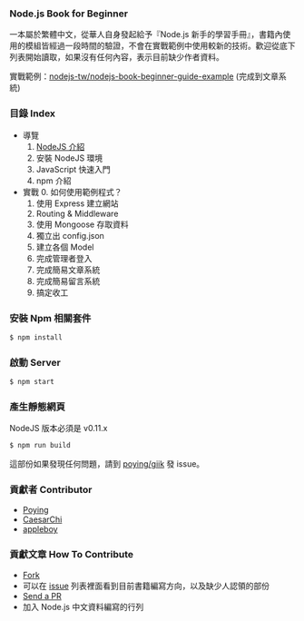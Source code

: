 ### Node.js Book for Beginner

一本屬於繁體中文，從華人自身發起給予『Node.js 新手的學習手冊』，書籍內使用的模組皆經過一段時間的驗證，不會在實戰範例中使用較新的技術。歡迎從底下列表開始讀取，如果沒有任何內容，表示目前缺少作者資料。

實戰範例：[nodejs-tw/nodejs-book-beginner-guide-example](https://github.com/nodejs-tw/nodejs-book-beginner-guide-example) (完成到文章系統)

### 目錄 Index

* 導覽
  1. [NodeJS 介紹](https://github.com/nodejs-tw/nodejs-book-beginner-guide/blob/master/source/intro/nodejs.md)
  2. 安裝 NodeJS 環境
  3. JavaScript 快速入門
  4. npm 介紹
* 實戰
  0. 如何使用範例程式？
  1. 使用 Express 建立網站
  2. Routing & Middleware
  3. 使用 Mongoose 存取資料
  4. 獨立出 config.json
  4. 建立各個  Model
  5. 完成管理者登入
  6. 完成簡易文章系統
  7. 完成簡易留言系統
  8. 搞定收工

### 安裝 Npm 相關套件

```bash
$ npm install
```

### 啟動 Server

```bash
$ npm start
```

### 產生靜態網頁

NodeJS 版本必須是 v0.11.x

```bash
$ npm run build
```

這部份如果發現任何問題，請到 [poying/giik](https://github.com/poying/giik) 發 issue。

### 貢獻者 Contributor

 * [Poying](https://github.com/poying)
 * [CaesarChi](https://github.com/clonn)
 * [appleboy](https://github.com/appleboy)


### 貢獻文章 How To Contribute

- [Fork](https://help.github.com/articles/fork-a-repo)
- 可以在 [issue](https://github.com/nodejs-tw/nodejs-book-beginner-guide/issues) 列表裡面看到目前書籍編寫方向，以及缺少人認領的部份
- [Send a PR](https://help.github.com/articles/using-pull-requests)
- 加入 Node.js 中文資料編寫的行列
